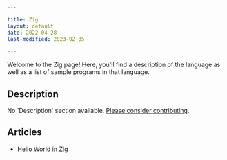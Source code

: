 ```yaml
---

title: Zig
layout: default
date: 2022-04-28
last-modified: 2023-02-05

---
```


Welcome to the Zig page! Here, you'll find a description of the language as well as a list of sample programs in that language.

## Description

No 'Description' section available. [Please consider contributing](https://github.com/TheRenegadeCoder/sample-programs-website).

## Articles

- [Hello World in Zig](https://sampleprograms.io/projects/hello-world/zig)